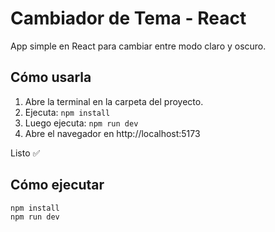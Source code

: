 # Cambiador de Tema - React

App simple en React para cambiar entre modo claro y oscuro.

## Cómo usarla

1. Abre la terminal en la carpeta del proyecto.
2. Ejecuta: `npm install`
3. Luego ejecuta: `npm run dev`
4. Abre el navegador en http://localhost:5173

Listo ✅

## Cómo ejecutar
```bash
npm install
npm run dev